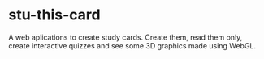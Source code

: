 # stu-this-card

A web aplications to create study cards. Create them, read them only, create interactive quizzes and see some 3D graphics made using WebGL.
